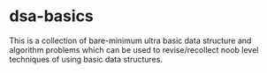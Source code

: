 # dsa-basics

This is a collection of bare-minimum ultra basic data structure and algorithm problems which can be used to revise/recollect noob level techniques of using basic data structures.
